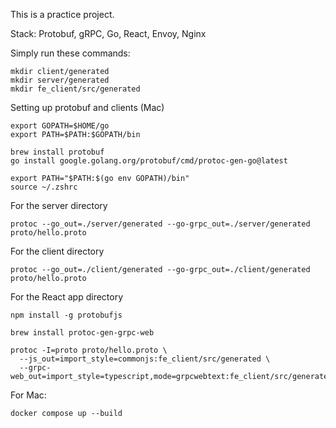 This is a practice project.

Stack: Protobuf, gRPC, Go, React, Envoy, Nginx


Simply run these commands:

```
mkdir client/generated
mkdir server/generated
mkdir fe_client/src/generated
```

Setting up protobuf and clients (Mac)
```
export GOPATH=$HOME/go
export PATH=$PATH:$GOPATH/bin
```

```
brew install protobuf
go install google.golang.org/protobuf/cmd/protoc-gen-go@latest
```

```
export PATH="$PATH:$(go env GOPATH)/bin"
source ~/.zshrc
```

For the server directory
```
protoc --go_out=./server/generated --go-grpc_out=./server/generated proto/hello.proto
```

For the client directory
```
protoc --go_out=./client/generated --go-grpc_out=./client/generated proto/hello.proto
```

For the React app directory
```
npm install -g protobufjs
```

```
brew install protoc-gen-grpc-web
```

```
protoc -I=proto proto/hello.proto \
  --js_out=import_style=commonjs:fe_client/src/generated \
  --grpc-web_out=import_style=typescript,mode=grpcwebtext:fe_client/src/generated
```


For Mac:
```
docker compose up --build
```
